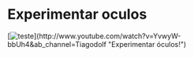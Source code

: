 # Experimentar oculos

[![teste]([http://img.youtube.com/vi/YOUTUBE_VIDEO_ID_HERE/0.jpg](https://yt-embed.herokuapp.com/embed?v=YvwyW-bbUh4&ab))](http://www.youtube.com/watch?v=YvwyW-bbUh4&ab_channel=Tiagodolf "Experimentar óculos!")
